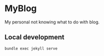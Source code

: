 # MyBlog
My personal not knowing what to do with blog.

## Local development
```
bundle exec jekyll serve
```

